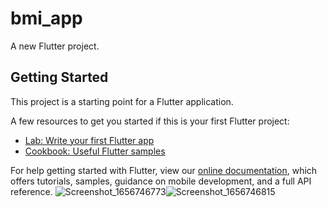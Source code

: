 # bmi_app

A new Flutter project.

## Getting Started

This project is a starting point for a Flutter application.

A few resources to get you started if this is your first Flutter project:

- [Lab: Write your first Flutter app](https://flutter.dev/docs/get-started/codelab)
- [Cookbook: Useful Flutter samples](https://flutter.dev/docs/cookbook)

For help getting started with Flutter, view our
[online documentation](https://flutter.dev/docs), which offers tutorials,
samples, guidance on mobile development, and a full API reference.
![Screenshot_1656746773](https://user-images.githubusercontent.com/100726687/176991209-6cd11e62-5942-4c0d-84a5-36d08ac6085a.png)![Screenshot_1656746815](https://user-images.githubusercontent.com/100726687/176991215-42404298-2fa3-477d-b496-f46fc1ef7937.png)

